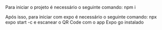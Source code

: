 Para iniciar o projeto é necessário o seguinte comando:
npm i

Após isso, para iniciar com expo é necessário o seguinte comando:
npx expo start -c e escanear o QR Code com o app Expo go instalado
